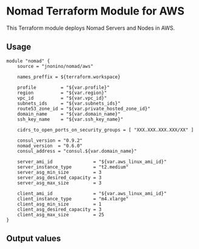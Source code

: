 # Nomad Terraform Module for AWS #

This Terraform module deploys Nomad Servers and Nodes in AWS.

## Usage

    module "nomad" {
        source = "jnonino/nomad/aws"

        names_preffix = ${terraform.workspace}

        profile         = "${var.profile}"
        region          = "${var.region}"
        vpc_id          = "${var.vpc_id}"
        subnets_ids     = "${var.subnets_ids}"
        route53_zone_id = "${var.private_hosted_zone_id}"
        domain_name     = "${var.domain_name}"
        ssh_key_name    = "${var.ssh_key_name}"

        cidrs_to_open_ports_on_security_groups = [ "XXX.XXX.XXX.XXX/XX" ]

        consul_version = "0.9.2"
        nomad_version  = "0.6.0"
        consul_address = "consul.${var.domain_name}"

        server_ami_id               = "${var.aws_linux_ami_id}"
        server_instance_type        = "t2.medium"
        server_asg_min_size         = 3
        server_asg_desired_capacity = 3
        server_asg_max_size         = 3

        client_ami_id               = "${var.aws_linux_ami_id}"
        client_instance_type        = "m4.xlarge"
        client_asg_min_size         = 1
        client_asg_desired_capacity = 3
        client_asg_max_size         = 25
	}

## Output values
